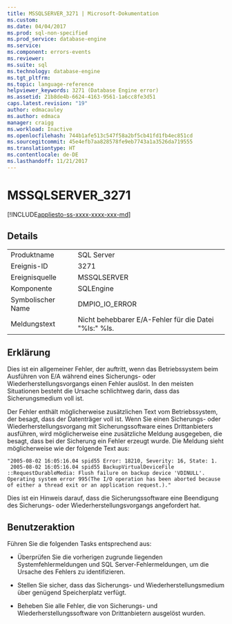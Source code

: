 ```yaml
---
title: MSSQLSERVER_3271 | Microsoft-Dokumentation
ms.custom: 
ms.date: 04/04/2017
ms.prod: sql-non-specified
ms.prod_service: database-engine
ms.service: 
ms.component: errors-events
ms.reviewer: 
ms.suite: sql
ms.technology: database-engine
ms.tgt_pltfrm: 
ms.topic: language-reference
helpviewer_keywords: 3271 (Database Engine error)
ms.assetid: 21b8de4b-6624-4163-9561-1a6cc8fe3d51
caps.latest.revision: "19"
author: edmacauley
ms.author: edmaca
manager: craigg
ms.workload: Inactive
ms.openlocfilehash: 744b1afe513c547f58a2bf5cb41fd1fb4ec851cd
ms.sourcegitcommit: 45e4efb7aa828578fe9eb7743a1a3526da719555
ms.translationtype: HT
ms.contentlocale: de-DE
ms.lasthandoff: 11/21/2017
---
```

# <a name="mssqlserver3271"></a>MSSQLSERVER_3271
[!INCLUDE[appliesto-ss-xxxx-xxxx-xxx-md](../../includes/appliesto-ss-xxxx-xxxx-xxx-md.md)]
  
## <a name="details"></a>Details  
  
|||  
|-|-|  
|Produktname|SQL Server|  
|Ereignis-ID|3271|  
|Ereignisquelle|MSSQLSERVER|  
|Komponente|SQLEngine|  
|Symbolischer Name|DMPIO_IO_ERROR|  
|Meldungstext|Nicht behebbarer E/A-Fehler für die Datei "%ls:" %ls.|  
  
## <a name="explanation"></a>Erklärung  
Dies ist ein allgemeiner Fehler, der auftritt, wenn das Betriebssystem beim Ausführen von E/A während eines Sicherungs- oder Wiederherstellungsvorgangs einen Fehler auslöst. In den meisten Situationen besteht die Ursache schlichtweg darin, dass das Sicherungsmedium voll ist.  
  
Der Fehler enthält möglicherweise zusätzlichen Text vom Betriebssystem, der besagt, dass der Datenträger voll ist. Wenn Sie einen Sicherungs- oder Wiederherstellungsvorgang mit Sicherungssoftware eines Drittanbieters ausführen, wird möglicherweise eine zusätzliche Meldung ausgegeben, die besagt, dass bei der Sicherung ein Fehler erzeugt wurde. Die Meldung sieht möglicherweise wie der folgende Text aus:  
  
```  
"2005-08-02 16:05:16.04 spid55 Error: 18210, Severity: 16, State: 1.  
 2005-08-02 16:05:16.04 spid55 BackupVirtualDeviceFile  
::RequestDurableMedia: Flush failure on backup device 'VDINULL'.   
Operating system error 995(The I/O operation has been aborted because   
of either a thread exit or an application request.)."  
```  
  
Dies ist ein Hinweis darauf, dass die Sicherungssoftware eine Beendigung des Sicherungs- oder Wiederherstellungsvorgangs angefordert hat.  
  
## <a name="user-action"></a>Benutzeraktion  
Führen Sie die folgenden Tasks entsprechend aus:  
  
-   Überprüfen Sie die vorherigen zugrunde liegenden Systemfehlermeldungen und SQL Server-Fehlermeldungen, um die Ursache des Fehlers zu identifizieren.  
  
-   Stellen Sie sicher, dass das Sicherungs- und Wiederherstellungsmedium über genügend Speicherplatz verfügt.  
  
-   Beheben Sie alle Fehler, die von Sicherungs- und Wiederherstellungssoftware von Drittanbietern ausgelöst wurden.  
  
